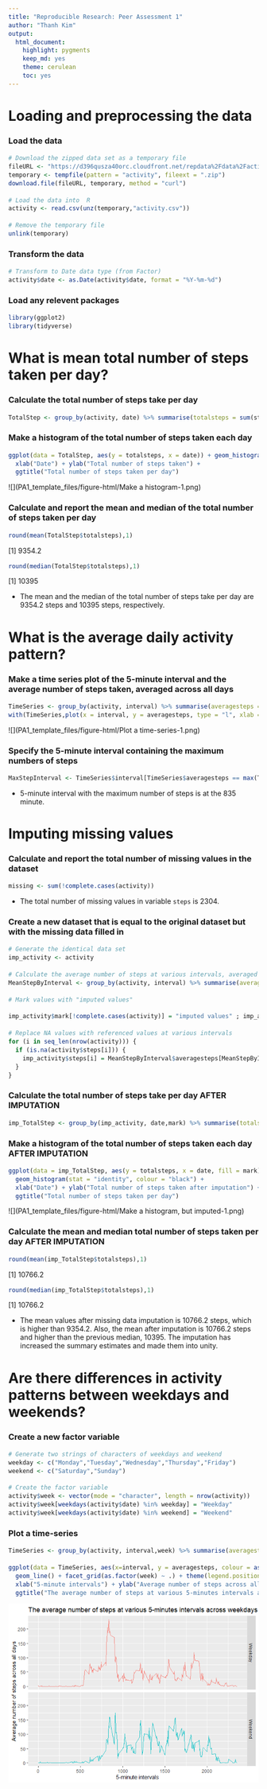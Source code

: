 ```yaml
---
title: "Reproducible Research: Peer Assessment 1"
author: "Thanh Kim"
output: 
  html_document: 
    highlight: pygments
    keep_md: yes
    theme: cerulean
    toc: yes
---
```



Loading and preprocessing the data
===================================

### Load the data


```r
# Download the zipped data set as a temporary file
fileURL <- "https://d396qusza40orc.cloudfront.net/repdata%2Fdata%2Factivity.zip"
temporary <- tempfile(pattern = "activity", fileext = ".zip")
download.file(fileURL, temporary, method = "curl")

# Load the data into  R
activity <- read.csv(unz(temporary,"activity.csv"))

# Remove the temporary file
unlink(temporary)
```

### Transform the data

```r
# Transform to Date data type (from Factor)
activity$date <- as.Date(activity$date, format = "%Y-%m-%d")
```

### Load any relevent packages

```r
library(ggplot2)
library(tidyverse)
```

What is mean total number of steps taken per day?
===================================================

### Calculate the total number of steps take per day

```r
TotalStep <- group_by(activity, date) %>% summarise(totalsteps = sum(steps, na.rm = T))
```

### Make a histogram of the total number of steps taken each day


```r
ggplot(data = TotalStep, aes(y = totalsteps, x = date)) + geom_histogram(stat = "identity", fill = "wheat", colour = "black") +
  xlab("Date") + ylab("Total number of steps taken") +
  ggtitle("Total number of steps taken per day")
```

![](PA1_template_files/figure-html/Make a histogram-1.png)<!-- -->

### Calculate and report the mean and median of the total number of steps taken per day


```r
round(mean(TotalStep$totalsteps),1)
```

[1] 9354.2

```r
round(median(TotalStep$totalsteps),1)
```

[1] 10395

- The mean and the median of the total number of steps take per day are 9354.2 steps and 10395 steps, respectively.

What is the average daily activity pattern?
============================================

### Make a time series plot of the 5-minute interval and the average number of steps taken, averaged across all days 


```r
TimeSeries <- group_by(activity, interval) %>% summarise(averagesteps = mean(steps, na.rm = T))
with(TimeSeries,plot(x = interval, y = averagesteps, type = "l", xlab = " 5-minute intervals", ylab = "Average number of steps across all day", main = ('The average number of steps across all day at various 5-minutes intervals')))
```

![](PA1_template_files/figure-html/Plot a time-series-1.png)<!-- -->

### Specify the 5-minute interval containing the maximum numbers of steps


```r
MaxStepInterval <- TimeSeries$interval[TimeSeries$averagesteps == max(TimeSeries$averagesteps)]
```

- 5-minute interval with the maximum number of steps is at the 835 minute. 


Imputing missing values
=========================

### Calculate and report the total number of missing values in the dataset


```r
missing <- sum(!complete.cases(activity))
```

- The total number of missing values in variable `steps` is 2304.

### Create a new dataset that is equal to the original dataset but with the missing data filled in


```r
# Generate the identical data set
imp_activity <- activity

# Calculate the average number of steps at various intervals, averaged across all days
MeanStepByInterval <- group_by(activity, interval) %>% summarise(averagesteps = mean(steps, na.rm = T))

# Mark values with "imputed values"

imp_activity$mark[!complete.cases(activity)] = "imputed values" ; imp_activity$mark[complete.cases(activity)] = "authentic values"

# Replace NA values with referenced values at various intervals
for (i in seq_len(nrow(activity))) {
  if (is.na(activity$steps[i])) {
    imp_activity$steps[i] = MeanStepByInterval$averagesteps[MeanStepByInterval$interval == activity$interval[i]]
  }
}
```

### Calculate the total number of steps take per day AFTER IMPUTATION


```r
imp_TotalStep <- group_by(imp_activity, date,mark) %>% summarise(totalsteps = sum(steps, na.rm = T))
```

### Make a histogram of the total number of steps taken each day AFTER IMPUTATION


```r
ggplot(data = imp_TotalStep, aes(y = totalsteps, x = date, fill = mark)) + 
  geom_histogram(stat = "identity", colour = "black") +
  xlab("Date") + ylab("Total number of steps taken after imputation") +
  ggtitle("Total number of steps taken per day")
```

![](PA1_template_files/figure-html/Make a histogram, but imputed-1.png)<!-- -->
### Calculate the mean and median total number of steps taken per day AFTER IMPUTATION


```r
round(mean(imp_TotalStep$totalsteps),1)
```

[1] 10766.2

```r
round(median(imp_TotalStep$totalsteps),1)
```

[1] 10766.2

- The mean values after missing data imputation is 10766.2 steps, which is higher than 9354.2. Also, the mean after imputation is 10766.2 steps and higher than the previous median, 10395. The imputation has increased the summary estimates and made them into unity.

Are there differences in activity patterns between weekdays and weekends?
=========================================================================

### Create a new factor variable


```r
# Generate two strings of characters of weekdays and weekend
weekday <- c("Monday","Tuesday","Wednesday","Thursday","Friday")
weekend <- c("Saturday","Sunday")

# Create the factor variable
activity$week <- vector(mode = "character", length = nrow(activity))
activity$week[weekdays(activity$date) %in% weekday] = "Weekday"
activity$week[weekdays(activity$date) %in% weekend] = "Weekend"
```

### Plot a time-series


```r
TimeSeries <- group_by(activity, interval,week) %>% summarise(averagesteps = mean(steps, na.rm = T))

ggplot(data = TimeSeries, aes(x=interval, y = averagesteps, colour = as.factor(week))) + 
  geom_line() + facet_grid(as.factor(week) ~ .) + theme(legend.position = "NULL") + 
  xlab("5-minute intervals") + ylab("Average number of steps across all days") + 
  ggtitle("The average number of steps at various 5-minutes intervals across weekdays or weekend")
```

![](PA1_template_files/figure-html/unnamed-chunk-3-1.png)<!-- -->






